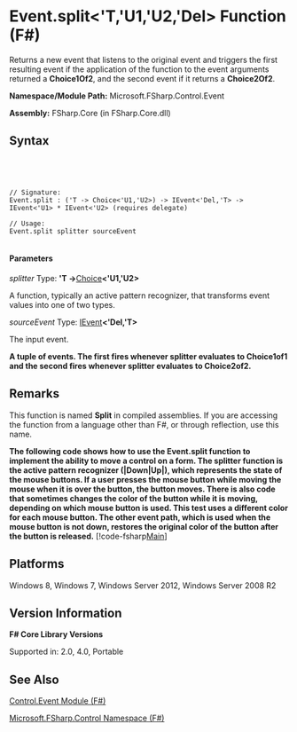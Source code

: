 # Event.split<'T,'U1,'U2,'Del> Function (F#)

Returns a new event that listens to the original event and triggers the first resulting event if the application of the function to the event arguments returned a **Choice1Of2**, and the second event if it returns a **Choice2Of2**.

**Namespace/Module Path:** Microsoft.FSharp.Control.Event

**Assembly:** FSharp.Core (in FSharp.Core.dll)


## Syntax



```




// Signature:
Event.split : ('T -> Choice<'U1,'U2>) -> IEvent<'Del,'T> -> IEvent<'U1> * IEvent<'U2> (requires delegate)

// Usage:
Event.split splitter sourceEvent


```





#### Parameters
*splitter*
Type: **'T -&gt;**[Choice](http://msdn.microsoft.com/en-us/library/2ab2513e-e307-4360-96cd-8b682a8d64f0)**&lt;'U1,'U2&gt;**


A function, typically an active pattern recognizer, that transforms event values into one of two types.


*sourceEvent*
Type: [IEvent](http://msdn.microsoft.com/en-us/library/8dbca0df-f8a1-40bd-8d50-aa26f6a8b862)**&lt;'Del,'T&gt;**


The input event.



**A tuple of events. The first fires whenever splitter evaluates to Choice1of1 and the second fires whenever splitter evaluates to Choice2of2.**
## Remarks
This function is named **Split** in compiled assemblies. If you are accessing the function from a language other than F#, or through reflection, use this name.

**The following code shows how to use the Event.split function to implement the ability to move a control on a form. The splitter function is the active pattern recognizer (|Down|Up|), which represents the state of the mouse buttons. If a user presses the mouse button while moving the mouse when it is over the button, the button moves. There is also code that sometimes changes the color of the button while it is moving, depending on which mouse button is used. This test uses a different color for each mouse button. The other event path, which is used when the mouse button is not down, restores the original color of the button after the button is released.**
[!code-fsharp[Main](snippets/fsevents/snippet9.fs)]
## Platforms
Windows 8, Windows 7, Windows Server 2012, Windows Server 2008 R2


## Version Information
**F# Core Library Versions**

Supported in: 2.0, 4.0, Portable




## See Also
[Control.Event Module &#40;F&#35;&#41;](Control.Event-Module-%5BFSharp%5D.md)

[Microsoft.FSharp.Control Namespace &#40;F&#35;&#41;](Microsoft.FSharp.Control-Namespace-%5BFSharp%5D.md)

